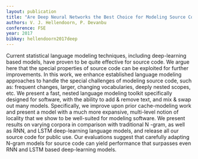 ```yaml
---
layout: publication
title: "Are Deep Neural Networks the Best Choice for Modeling Source Code?"
authors: V. J. Hellendoorn, P. Devanbu
conference: FSE 
year: 2017
bibkey: hellendoorn2017deep
---
```

Current statistical language modeling techniques, including deep-learning based models, have proven to be quite effective for source
code. We argue here that the special properties of source code can
be exploited for further improvements. In this work, we enhance
established language modeling approaches to handle the special
challenges of modeling source code, such as: frequent changes,
larger, changing vocabularies, deeply nested scopes, etc. We present
a fast, nested language modeling toolkit specifically designed for
software, with the ability to add & remove text, and mix & swap out
many models. Specifically, we improve upon prior cache-modeling
work and present a model with a much more expansive, multi-level
notion of locality that we show to be well-suited for modeling
software. We present results on varying corpora in comparison
with traditional N -gram, as well as RNN, and LSTM deep-learning
language models, and release all our source code for public use.
Our evaluations suggest that carefully adapting N-gram models for
source code can yield performance that surpasses even RNN and
LSTM based deep-learning models.
